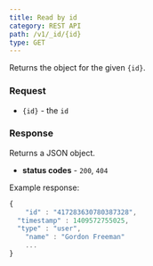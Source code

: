 ```yaml
---
title: Read by id
category: REST API
path: /v1/_id/{id}
type: GET
---
```


Returns the object for the given `{id}`.

### Request

- `{id}` - the `id`

### Response

Returns a JSON object.

- **status codes** - `200`, `404`

Example response:
```js
{
	"id" : "417283630780387328",
  "timestamp" : 1409572755025,
  "type" : "user",
	"name" : "Gordon Freeman"
	...
}
```